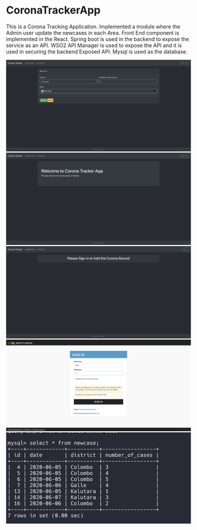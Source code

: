 # CoronaTrackerApp
This is a Corona Tracking Application. Implemented a module where the Admin user update the newcases in each Area. Front End component is implemented in the React. Spring boot is used in the backend to expose the service as an API. WSO2 API Manager is used to expose the API and it is used in securing the backend Exposed API. Mysql is used as the database.

<img src="https://github.com/Senthuran100/CoronaTracker/blob/master/images/AddRecord.png" />
<img src="https://github.com/Senthuran100/CoronaTracker/blob/master/images/image1.png" />
<img src="https://github.com/Senthuran100/CoronaTracker/blob/master/images/image2.png" />
<img src="https://github.com/Senthuran100/CoronaTracker/blob/master/images/IS_SignIN.png" />
<img src="https://github.com/Senthuran100/CoronaTracker/blob/master/images/mysql.png" />
